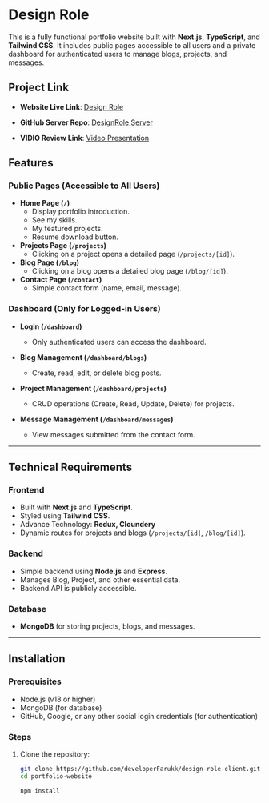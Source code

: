 #  Design Role

This is a fully functional portfolio website built with **Next.js**, **TypeScript**, and **Tailwind CSS**. It includes public pages accessible to all users and a private dashboard for authenticated users to manage blogs, projects, and messages.

## Project Link
- **Website Live Link**: <a href="https://design-role-1.vercel.app" target="_blank" rel="noopener noreferrer">Design Role</a>
- **GitHub Server Repo**: <a href="https://github.com/developerFarukk/design-role-server.git" target="_blank" rel="noopener noreferrer">DesignRole Server</a>

- **VIDIO Review Link**: <a href="https://drive.google.com/file/d/1olFzGxBlTL4LIV3D2UTlu_K__oQVug3V/view?usp=sharing" target="_blank" rel="noopener noreferrer">Video Presentation</a>

## Features

### Public Pages (Accessible to All Users)
- **Home Page (`/`)**
  - Display portfolio introduction.
  - See my skills.
  - My featured projects.
  - Resume download button.
- **Projects Page (`/projects`)**
  - Clicking on a project opens a detailed page (`/projects/[id]`).
- **Blog Page (`/blog`)**
  - Clicking on a blog opens a detailed blog page (`/blog/[id]`).
- **Contact Page (`/contact`)**
  - Simple contact form (name, email, message).
  

### Dashboard (Only for Logged-in Users)
- **Login (`/dashboard`)**
  - Only authenticated users can access the dashboard.
- **Blog Management (`/dashboard/blogs`)**
  - Create, read, edit, or delete blog posts.
- **Project Management (`/dashboard/projects`)**
  - CRUD operations (Create, Read, Update, Delete) for projects.

- **Message Management (`/dashboard/messages`)**
  - View messages submitted from the contact form.

---

## Technical Requirements

### Frontend
- Built with **Next.js** and **TypeScript**.
- Styled using **Tailwind CSS**.
- Advance Technology: **Redux, Cloundery**
- Dynamic routes for projects and blogs (`/projects/[id]`, `/blog/[id]`).

### Backend
- Simple backend using **Node.js** and **Express**.
- Manages Blog, Project, and other essential data.
- Backend API is publicly accessible.

### Database
- **MongoDB** for storing projects, blogs, and messages.


---

## Installation

### Prerequisites
- Node.js (v18 or higher)
- MongoDB (for database)
- GitHub, Google, or any other social login credentials (for authentication)

### Steps
1. Clone the repository:
   ```bash
   git clone https://github.com/developerFarukk/design-role-client.git
   cd portfolio-website

   npm install